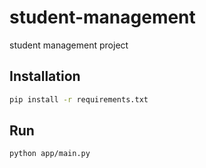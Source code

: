 # student-management

student management project

## Installation
```bash
pip install -r requirements.txt
```

## Run
```bash
python app/main.py
```
